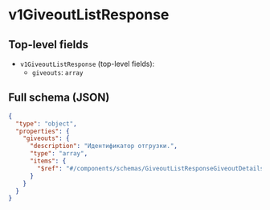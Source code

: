# v1GiveoutListResponse

## Top-level fields
- `v1GiveoutListResponse` (top-level fields):
  - `giveouts`: `array`

## Full schema (JSON)
```json
{
  "type": "object",
  "properties": {
    "giveouts": {
      "description": "Идентификатор отгрузки.",
      "type": "array",
      "items": {
        "$ref": "#/components/schemas/GiveoutListResponseGiveoutDetails"
      }
    }
  }
}
```
